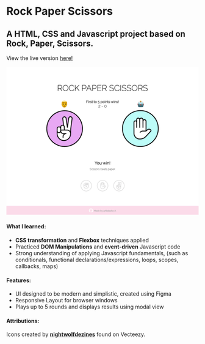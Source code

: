 # Rock Paper Scissors

## A HTML, CSS and Javascript project based on Rock, Paper, Scissors.

View the live version [here!](https://natasha-a.github.io/rock-paper-scissors/)

![This is an image](./assets/preview.png)

#### What I learned: ####
  - **CSS transformation** and **Flexbox** techniques applied 
  - Practiced **DOM Manipulations** and **event-driven** Javascript code 
  - Strong understanding of applying Javascript fundamentals, (such as conditionals, functional declarations/expressions, loops, scopes, callbacks, maps)

#### Features: ####
  - UI designed to be modern and simplistic, created using Figma
  - Responsive Layout for browser windows
  - Plays up to 5 rounds and displays results using modal view 

#### Attributions: ####
Icons created by [**nightwolfdezines**](https://www.vecteezy.com/members/nightwolfdezines) found on Vecteezy.